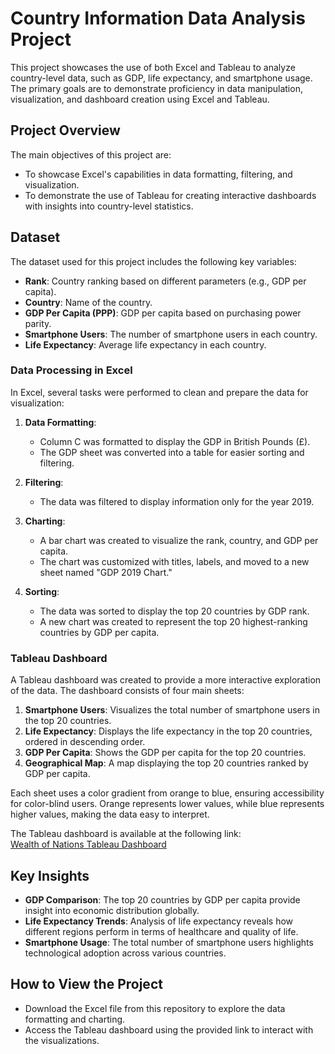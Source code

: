 # Country Information Data Analysis Project

This project showcases the use of both Excel and Tableau to analyze country-level data, such as GDP, life expectancy, and smartphone usage. The primary goals are to demonstrate proficiency in data manipulation, visualization, and dashboard creation using Excel and Tableau.

## Project Overview

The main objectives of this project are:
- To showcase Excel's capabilities in data formatting, filtering, and visualization.
- To demonstrate the use of Tableau for creating interactive dashboards with insights into country-level statistics.

## Dataset

The dataset used for this project includes the following key variables:
- **Rank**: Country ranking based on different parameters (e.g., GDP per capita).
- **Country**: Name of the country.
- **GDP Per Capita (PPP)**: GDP per capita based on purchasing power parity.
- **Smartphone Users**: The number of smartphone users in each country.
- **Life Expectancy**: Average life expectancy in each country.

### Data Processing in Excel

In Excel, several tasks were performed to clean and prepare the data for visualization:
1. **Data Formatting**:
   - Column C was formatted to display the GDP in British Pounds (£).
   - The GDP sheet was converted into a table for easier sorting and filtering.

2. **Filtering**:
   - The data was filtered to display information only for the year 2019.

3. **Charting**:
   - A bar chart was created to visualize the rank, country, and GDP per capita.
   - The chart was customized with titles, labels, and moved to a new sheet named "GDP 2019 Chart."

4. **Sorting**:
   - The data was sorted to display the top 20 countries by GDP rank.
   - A new chart was created to represent the top 20 highest-ranking countries by GDP per capita.

### Tableau Dashboard

A Tableau dashboard was created to provide a more interactive exploration of the data. The dashboard consists of four main sheets:
1. **Smartphone Users**: Visualizes the total number of smartphone users in the top 20 countries.
2. **Life Expectancy**: Displays the life expectancy in the top 20 countries, ordered in descending order.
3. **GDP Per Capita**: Shows the GDP per capita for the top 20 countries.
4. **Geographical Map**: A map displaying the top 20 countries ranked by GDP per capita.

Each sheet uses a color gradient from orange to blue, ensuring accessibility for color-blind users. Orange represents lower values, while blue represents higher values, making the data easy to interpret.

The Tableau dashboard is available at the following link:  
[Wealth of Nations Tableau Dashboard](https://public.tableau.com/views/ThewealthofnationsViz/Dashboard1?:language=en-GB&publish=yes&:sid=&:redirect=auth&:display_count=n&:origin=viz_share_link)

## Key Insights
- **GDP Comparison**: The top 20 countries by GDP per capita provide insight into economic distribution globally.
- **Life Expectancy Trends**: Analysis of life expectancy reveals how different regions perform in terms of healthcare and quality of life.
- **Smartphone Usage**: The total number of smartphone users highlights technological adoption across various countries.

## How to View the Project
- Download the Excel file from this repository to explore the data formatting and charting.
- Access the Tableau dashboard using the provided link to interact with the visualizations.
